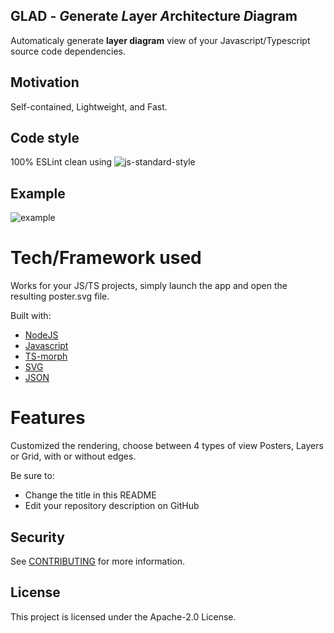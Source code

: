 ## GLAD - *G*enerate *L*ayer *A*rchitecture *D*iagram

Automaticaly generate **layer diagram** view of your Javascript/Typescript source code dependencies.

## Motivation

Self-contained, Lightweight, and Fast.

## Code style

100% ESLint clean
using ![js-standard-style](https://img.shields.io/badge/code%20style-standard-brightgreen.svg?style=flat)

## Example

![example](poster.svg)

# Tech/Framework used

Works for your JS/TS projects, simply launch the app and open the resulting poster.svg file.

Built with:

- [NodeJS](https://electron.atom.io)
- [Javascript](https://en.wikipedia.org/wiki/JavaScript)
- [TS-morph](https://ts-morph.com/)
- [SVG](https://en.wikipedia.org/wiki/Scalable_Vector_Graphics)
- [JSON](https://en.wikipedia.org/wiki/JSON)

# Features

Customized the rendering, choose between 4 types of view Posters, Layers or Grid, with or without edges.


Be sure to:

* Change the title in this README
* Edit your repository description on GitHub

## Security

See [CONTRIBUTING](CONTRIBUTING.md#security-issue-notifications) for more information.

## License

This project is licensed under the Apache-2.0 License.

